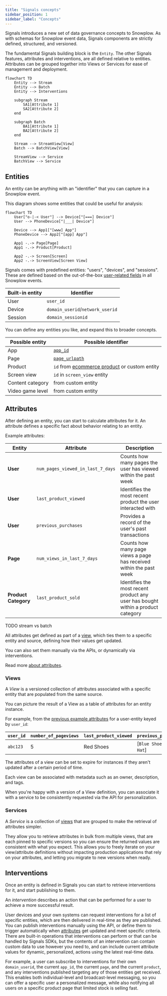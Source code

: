 ```yaml
---
title: "Signals concepts"
sidebar_position: 1
sidebar_label: "Concepts"
---
```


Signals introduces a new set of data governance concepts to Snowplow. As with schemas for Snowplow event data, Signals components are strictly defined, structured, and versioned.

The fundamental Signals building block is the `Entity`. The other Signals features, attributes and interventions, are all defined relative to entities. Attributes can be grouped together into Views or Services for ease of management and deployment.

```mermaid
flowchart TD
    Entity --> Stream
    Entity --> Batch
    Entity --> Interventions

    subgraph Stream
        SA1[Attribute 1]
        SA2[Attribute 2]
    end

    subgraph Batch
        BA1[Attribute 1]
        BA2[Attribute 2]
    end

    Stream --> StreamView[View]
    Batch --> BatchView[View]

    StreamView --> Service
    BatchView --> Service
```

## Entities

An entity can be anything with an "identifier" that you can capture in a Snowplow event.

This diagram shows some entities that could be useful for analysis:

```mermaid
flowchart TD
    User["o-|-< User"] --> Device["[===] Device"]
    User --> PhoneDevice["|___| Device"]

    Device --> App1["[www] App"]
    PhoneDevice --> App2["[app] App"]

    App1 -.-> Page[Page]
    App1 -.-> Product[Product]

    App2 -.-> Screen[Screen]
    App2 -.-> ScreenView[Screen View]
```

Signals comes with predefined entities: "users", "devices", and "sessions". These are defined based on the out-of-the-box [user-related fields](/docs/fundamentals/canonical-event/index.md#user-related-fields) in all Snowplow events.

| Built-in entity | Identifier                       |
| --------------- | -------------------------------- |
| User            | `user_id`                        |
| Device          | `domain_userid`/`network_userid` |
| Session         | `domain_sessionid`               |

You can define any entities you like, and expand this to broader concepts.

| Possible entity  | Possible identifier                                                                                                                          |
| ---------------- | -------------------------------------------------------------------------------------------------------------------------------------------- |
| App              | [`app_id`](/docs/fundamentals/canonical-event/index.md#application-fields)                                                                   |
| Page             | [`page_urlpath`](/docs/fundamentals/canonical-event/index.md#platform-specific-fields)                                                       |
| Product          | `id` from [ecommerce product](/docs/sources/trackers/snowplow-tracker-protocol/ootb-data/ecommerce-events/index.md#product) or custom entity |
| Screen view      | `id` in `screen_view` entity                                                                                                                 |
| Content category | from custom entity                                                                                                                           |
| Video game level | from custom entity                                                                                                                           |

## Attributes

After defining an entity, you can start to calculate attributes for it. An attribute defines a specific fact about behavior relating to an entity.

Example attributes:

| Entity               | Attribute                         | Description                                                                      |
| -------------------- | --------------------------------- | -------------------------------------------------------------------------------- |
| **User**             | `num_pages_viewed_in_last_7_days` | Counts how many pages the user has viewed within the past week                   |
| **User**             | `last_product_viewed`             | Identifies the most recent product the user interacted with                      |
| **User**             | `previous_purchases`              | Provides a record of the user's past transactions                                |
| **Page**             | `num_views_in_last_7_days`        | Counts how many page views a page has received within the past week              |
| **Product Category** | `last_product_sold`               | Identifies the most recent product any user has bought within a product category |

TODO stream vs batch


All attributes get defined as part of a [view](#views), which ties them to a specific entity and source, defining how their values get updated.

You can also set them manually via the APIs, or dynamically via interventions.

Read more [about attributes](/docs/signals/configuration/attributes/index.md).

### Views

A <dfn>View</dfn> is a versioned collection of attributes associated with a specific entity that are populated from the same source.

You can picture the result of a View as a table of attributes for an entity instance.

For example, from the [previous example attributes](#attributes) for a user-entity keyed by `user_id`:

| `user_id` | `number_of_pageviews` | `last_product_viewed` | `previous_purchases`      |
| --------- | --------------------- | --------------------- | ------------------------- |
| `abc123`  | 5                     | Red Shoes             | [`Blue Shoes`, `Red Hat`] |

The attributes of a view can be set to expire for instances if they aren't updated after a certain period of time.

Each view can be associated with metadata such as an owner, description, and tags.

When you're happy with a version of a View definition, you can associate it with a service to be consistently requested via the API for personalization.

### Services

A <dfn>Service</dfn> is a collection of [views](#views) that are grouped to make the retrieval of attributes simpler.

They allow you to retrieve attributes in bulk from multiple views, that are each pinned to specific versions so you can ensure the returned values are consistent with what you expect.
This allows you to freely iterate on your view/attribute definitions without impacting production applications that rely on your attributes, and letting you migrate to new versions when ready.

## Interventions

Once an entity is defined in Signals you can start to retrieve interventions for it, and start publishing to them.

An <dfn>intervention</dfn> describes an action that can be performed for a user to achieve a more successful result.

User devices and your own systems can request interventions for a list of specific entities, which are then delivered in real-time as they are published.
You can publish interventions manually using the API, or define them to trigger automatically when [attributes](#attributes) get updated and meet specific criteria.
There are built-in operations that interventions can perform or that can be handled by Signals SDKs, but the contents of an intervention can contain custom data to use however you need to, and can include current attribute values for dynamic, personalized, actions using the latest real-time data.

For example, a user can subscribe to interventions for their own `domain_userid`, the current `app_id`, the current `page`, and the current `product`, and any interventions published targeting any of those entities get received.
This enables both individual-level and broadcast-level messaging, so you can offer a specific user a personalized message, while also notifying all users on a specific product page that limited stock is selling fast.

<!-- TODO: Read more about interventions -->
